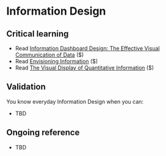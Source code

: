 Information Design
==================

Critical learning
-----------------

* Read [Information Dashboard Design: The Effective Visual Communication of Data](http://www.amazon.com/Information-Dashboard-Design-Effective-Communication/dp/0596100167/) ($)
* Read [Envisioning Information](http://www.amazon.com/Envisioning-Information-Edward-R-Tufte/dp/0961392118/) ($)
* Read [The Visual Display of Quantitative Information](http://www.amazon.com/The-Visual-Display-Quantitative-Information/dp/0961392142/) ($)

Validation
----------

You know everyday Information Design when you can:

* TBD

Ongoing reference
-----------------

* TBD
